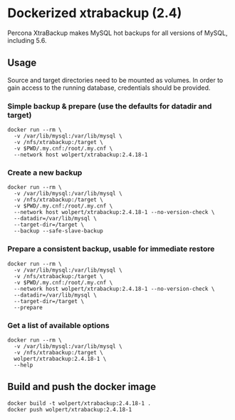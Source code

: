 # Dockerized xtrabackup (2.4)

Percona XtraBackup makes MySQL hot backups for all versions of MySQL, including 5.6.

## Usage

Source and target directories need to be mounted as volumes. In order to gain access to the running database, credentials should be provided.

### Simple backup & prepare (use the defaults for datadir and target)

    docker run --rm \
      -v /var/lib/mysql:/var/lib/mysql \
      -v /nfs/xtrabackup:/target \
      -v $PWD/.my.cnf:/root/.my.cnf \
      --network host wolpert/xtrabackup:2.4.18-1

### Create a new backup

    docker run --rm \
      -v /var/lib/mysql:/var/lib/mysql \
      -v /nfs/xtrabackup:/target \
      -v $PWD/.my.cnf:/root/.my.cnf \
      --network host wolpert/xtrabackup:2.4.18-1 --no-version-check \
      --datadir=/var/lib/mysql \
      --target-dir=/target \
      --backup --safe-slave-backup

### Prepare a consistent backup, usable for immediate restore

    docker run --rm \
      -v /var/lib/mysql:/var/lib/mysql \
      -v /nfs/xtrabackup:/target \
      -v $PWD/.my.cnf:/root/.my.cnf \
      --network host wolpert/xtrabackup:2.4.18-1 --no-version-check \
      --datadir=/var/lib/mysql \
      --target-dir=/target \
      --prepare

### Get a list of available options

    docker run --rm \
      -v /var/lib/mysql:/var/lib/mysql \
      -v /nfs/xtrabackup:/target \
      wolpert/xtrabackup:2.4.18-1 \
      --help

## Build and push the docker image

    docker build -t wolpert/xtrabackup:2.4.18-1 .
    docker push wolpert/xtrabackup:2.4.18-1
